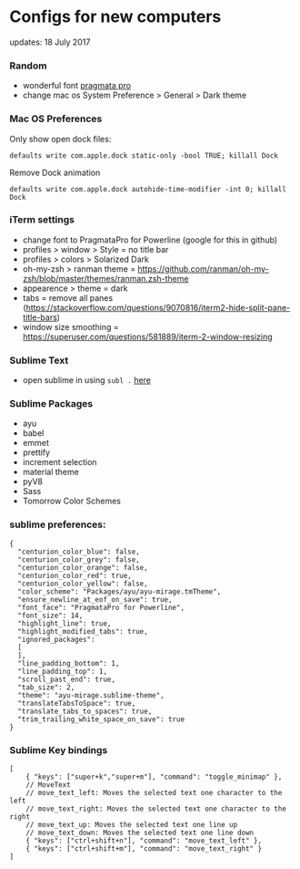 # Configs for new computers

updates: 18 July 2017

### Random

- wonderful font [pragmata pro](https://github.com/deviantfero/dotfiles/blob/master/fonts/PragmataPro.otf)
- change mac os System Preference > General > Dark theme

### Mac OS Preferences

Only show open dock files:

`defaults write com.apple.dock static-only -bool TRUE; killall Dock`

Remove Dock animation

`defaults write com.apple.dock autohide-time-modifier -int 0; killall Dock`

### iTerm settings

- change font to PragmataPro for Powerline (google for this in github)
- profiles > window > Style = no title bar
- profiles > colors > Solarized Dark
- oh-my-zsh > ranman theme = https://github.com/ranman/oh-my-zsh/blob/master/themes/ranman.zsh-theme
- appearence > theme = dark
- tabs = remove all panes (https://stackoverflow.com/questions/9070816/iterm2-hide-split-pane-title-bars) 
- window size smoothing = https://superuser.com/questions/581889/iterm-2-window-resizing 

### Sublime Text

- open sublime in using `subl .` [here](https://stackoverflow.com/questions/16199581/open-sublime-text-from-terminal-in-macos)

### Sublime Packages

- ayu
- babel
- emmet
- prettify
- increment selection
- material theme
- pyV8
- Sass
- Tomorrow Color Schemes

### sublime preferences:

```
{
  "centurion_color_blue": false,
  "centurion_color_grey": false,
  "centurion_color_orange": false,
  "centurion_color_red": true,
  "centurion_color_yellow": false,
  "color_scheme": "Packages/ayu/ayu-mirage.tmTheme",
  "ensure_newline_at_eof_on_save": true,
  "font_face": "PragmataPro for Powerline",
  "font_size": 14,
  "highlight_line": true,
  "highlight_modified_tabs": true,
  "ignored_packages":
  [
  ],
  "line_padding_bottom": 1,
  "line_padding_top": 1,
  "scroll_past_end": true,
  "tab_size": 2,
  "theme": "ayu-mirage.sublime-theme",
  "translateTabsToSpace": true,
  "translate_tabs_to_spaces": true,
  "trim_trailing_white_space_on_save": true
}
```


### Sublime Key bindings

```
[
    { "keys": ["super+k","super+m"], "command": "toggle_minimap" },
    // MoveText
    // move_text_left: Moves the selected text one character to the left
    // move_text_right: Moves the selected text one character to the right
    // move_text_up: Moves the selected text one line up
    // move_text_down: Moves the selected text one line down
    { "keys": ["ctrl+shift+n"], "command": "move_text_left" },
    { "keys": ["ctrl+shift+m"], "command": "move_text_right" }
]

